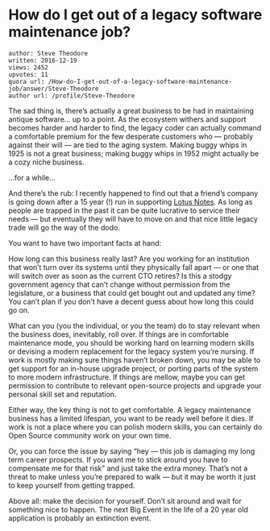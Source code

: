 # How do I get out of a legacy software maintenance job?

	author: Steve Theodore
	written: 2016-12-19
	views: 2452
	upvotes: 11
	quora url: /How-do-I-get-out-of-a-legacy-software-maintenance-job/answer/Steve-Theodore
	author url: /profile/Steve-Theodore


The sad thing is, there’s actually a great business to be had in maintaining antique software… up to a point. As the ecosystem withers and support becomes harder and harder to find, the legacy coder can actually command a comfortable premium for the few desperate customers who — probably against their will — are tied to the aging system. Making buggy whips in 1925 is not a great business; making buggy whips in 1952 might actually be a cozy niche business.

…for a while…

And there’s the rub: I recently happened to find out that a friend’s company is going down after a 15 year (!) run in supporting [Lotus Notes](http://www-03.ibm.com/software/products/en/ibmnotes). As long as people are trapped in the past it can be quite lucrative to service their needs — but eventually they will have to move on and that nice little legacy trade will go the way of the dodo.

You want to have two important facts at hand:

How long can this business really last? Are you working for an institution that won’t turn over its systems until they physically fall apart — or one that will switch over as soon as the current CTO retires? Is this a stodgy government agency that can’t change without permission from the legislature, or a business that could get bought out and updated any time? You can’t plan if you don’t have a decent guess about how long this could go on.

What can you (you the individual, or you the team) do to stay relevant when the business does, inevitably, roll over. If things are in comfortable maintenance mode, you should be working hard on learning modern skills or devising a modern replacement for the legacy system you’re nursing. If work is mostly making sure things haven’t broken down, you may be able to get support for an in-house upgrade project, or porting parts of the system to more modern infrastructure. If things are mellow, maybe you can get permission to contribute to relevant open-source projects and upgrade your personal skill set and reputation.

Either way, the key thing is not to get comfortable. A legacy maintenance business has a limited lifespan, you want to be ready well before it dies. If work is not a place where you can polish modern skills, you can certainly do Open Source community work on your own time.

Or, you can force the issue by saying “hey — this job is damaging my long term career prospects. If you want me to stick around you have to compensate me for that risk” and just take the extra money. That’s not a threat to make unless you’re prepared to walk — but it may be worth it just to keep yourself from getting trapped.

Above all: make the decision for yourself. Don’t sit around and wait for something nice to happen. The next Big Event in the life of a 20 year old application is probably an extinction event.

